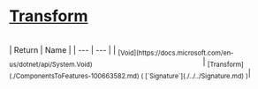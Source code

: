 # [Transform](./ComponentsToFeatures-100663582.md)


<br>
| Return | Name | 
| --- | --- | 
| <sub>[Void](https://docs.microsoft.com/en-us/dotnet/api/System.Void)</sub><img width=200/>| <sub>[Transform](./ComponentsToFeatures-100663582.md) ( [`Signature`](./../../Signature.md) )</sub>| <br>


